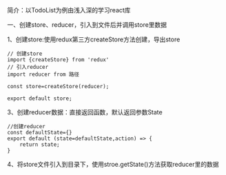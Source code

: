 简介：以TodoList为例由浅入深的学习react库

一、创建store、reducer，引入到文件后并调用store里数据

  1、创建store:使用redux第三方createStore方法创建，导出store

    // 创建store
    import {createStore} from 'redux'
    // 引入reducer
    import reducer from 路径

    const store=createStore(reducer);

    export default store;

  3、创建reducer数据：直接返回函数，默认返回参数State

    //创建reducer
    const defaultState={}
    export default (state=defaultState,action) => {
        return state;
    }
    
  4、将store文件引入到目录下，使用stroe.getState()方法获取reducer里的数据